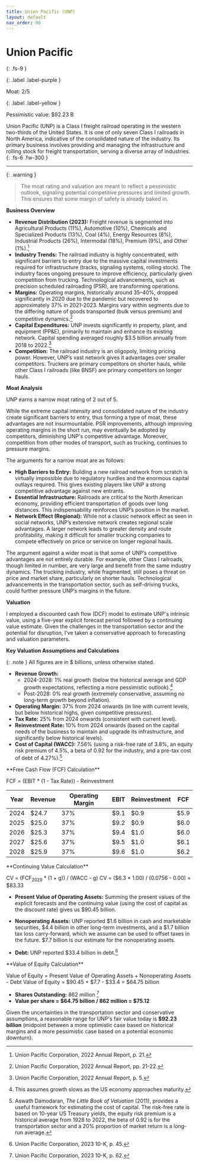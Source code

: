 ```yaml
---
title: Union Pacific (UNP)
layout: default
nav_order: 90
---
```


# Union Pacific
{: .fs-9 }

{: .label .label-purple }

Moat: 2/5

{: .label .label-yellow }

Pessimistic value: $92.23 B

Union Pacific (UNP) is a Class I freight railroad operating in the western two-thirds of the United States.  It is one of only seven Class I railroads in North America, indicative of the consolidated nature of the industry.  Its primary business involves providing and managing the infrastructure and rolling stock for freight transportation, serving a diverse array of industries.
{: .fs-6 .fw-300 }

---

{: .warning } 
>The moat rating and valuation are meant to reflect a pessimistic outlook, signaling potential competitive pressures and limited growth. This ensures that some margin of safety is already baked in.


**Business Overview**

* **Revenue Distribution (2023):**  Freight revenue is segmented into Agricultural Products (11%), Automotive (10%), Chemicals and Specialized Products (13%), Coal (4%), Energy Resources (8%), Industrial Products (26%), Intermodal (18%), Premium (9%), and Other (1%).[^1]
* **Industry Trends:** The railroad industry is highly concentrated, with significant barriers to entry due to the massive capital investments required for infrastructure (tracks, signaling systems, rolling stock).  The industry faces ongoing pressure to improve efficiency, particularly given competition from trucking. Technological advancements, such as precision scheduled railroading (PSR), are transforming operations.
* **Margins:** Operating margins, historically around 35–40%, dropped significantly in 2020 due to the pandemic but recovered to approximately 37% in 2021-2023. Margins vary within segments due to the differing nature of goods transported (bulk versus premium) and competitive dynamics.[^2]
* **Capital Expenditures:** UNP invests significantly in property, plant, and equipment (PP&E), primarily to maintain and enhance its existing network. Capital spending averaged roughly $3.5 billion annually from 2018 to 2022.[^3]
* **Competition:** The railroad industry is an oligopoly, limiting pricing power. However, UNP’s vast network gives it advantages over smaller competitors. Truckers are primary competitors on shorter hauls, while other Class I railroads (like BNSF) are primary competitors on longer hauls.

**Moat Analysis**

UNP earns a narrow moat rating of 2 out of 5.

<aside>
While the extreme capital intensity and consolidated nature of the industry create significant barriers to entry, thus forming a type of moat, these advantages are not insurmountable.  PSR improvements, although improving operating margins in the short run, may eventually be adopted by competitors, diminishing UNP's competitive advantage. Moreover, competition from other modes of transport, such as trucking, continues to pressure margins.
</aside>

The arguments for a narrow moat are as follows:

* **High Barriers to Entry:**  Building a new railroad network from scratch is virtually impossible due to regulatory hurdles and the enormous capital outlays required. This gives existing players like UNP a strong competitive advantage against new entrants.
* **Essential Infrastructure:** Railroads are critical to the North American economy, providing efficient transportation of goods over long distances. This indispensability reinforces UNP’s position in the market.
* **Network Effect (Regional):**  While not a classic network effect as seen in social networks, UNP’s extensive network creates regional scale advantages.  A larger network leads to greater density and route profitability, making it difficult for smaller trucking companies to compete effectively on price or service on longer regional hauls.


<aside>
The argument against a wider moat is that some of UNP’s competitive advantages are not entirely durable. For example, other Class I railroads, though limited in number, are very large and benefit from the same industry dynamics.  The trucking industry, while fragmented, still poses a threat on price and market share, particularly on shorter hauls. Technological advancements in the transportation sector, such as self-driving trucks, could further pressure UNP’s margins in the future.
</aside>


**Valuation**

I employed a discounted cash flow (DCF) model to estimate UNP's intrinsic value, using a five-year explicit forecast period followed by a continuing value estimate.  Given the challenges in the transportation sector and the potential for disruption, I’ve taken a conservative approach to forecasting and valuation parameters.

**Key Valuation Assumptions and Calculations**

{: .note }
All figures are in $ billions, unless otherwise stated.

* **Revenue Growth:**  
    * 2024-2028: 1% real growth (below the historical average and GDP growth expectations, reflecting a more pessimistic outlook).[^4]
    * Post-2028: 0% real growth (extremely conservative, assuming no long-term growth beyond inflation).
* **Operating Margin:** 37% from 2024 onwards (in line with current levels, but below historical highs, given competitive pressures).
* **Tax Rate:** 25% from 2024 onwards (consistent with current level).
* **Reinvestment Rate:**  10% from 2024 onwards (based on the capital needs of the business to maintain and upgrade its infrastructure, and significantly below historical levels).
* **Cost of Capital (WACC):** 7.56% (using a risk-free rate of 3.8%, an equity risk premium of 4.5%, a beta of 0.92 for the industry, and a pre-tax cost of debt of 4.27%).[^5] 


<aside>
**Free Cash Flow (FCF) Calculation**

FCF = (EBIT * (1 - Tax Rate)) - Reinvestment
</aside>

| Year | Revenue | Operating Margin | EBIT | Reinvestment | FCF |
|---|---|---|---|---|---|
| 2024 | $24.7 | 37% | $9.1 | $0.9 | $5.9 |
| 2025 | $25.0 | 37% | $9.2 | $0.9 | $6.0 |
| 2026 | $25.3 | 37% | $9.4 | $1.0 | $6.0 |
| 2027 | $25.6 | 37% | $9.5 | $1.0 | $6.1 |
| 2028 | $25.9 | 37% | $9.6 | $1.0 | $6.2 |

<aside>
**Continuing Value Calculation**

CV = (FCF<sub>2029</sub> * (1 + g)) / (WACC - g)
CV = ($6.3 * 1.00) / (0.0756 - 0.00) = $83.33
</aside>

* **Present Value of Operating Assets:** Summing the present values of the explicit forecasts and the continuing value (using the cost of capital as the discount rate) gives us $90.45 billion.

* **Nonoperating Assets:** UNP reported $1.6 billion in cash and marketable securities, $4.4 billion in other long-term investments, and a $1.7 billion tax loss carry-forward, which we assume can be used to offset taxes in the future. $7.7 billion is our estimate for the nonoperating assets.  
* **Debt:** UNP reported $33.4 billion in debt.[^6]
 

<aside>
**Value of Equity Calculation**

Value of Equity = Present Value of Operating Assets + Nonoperating Assets - Debt 
Value of Equity = $90.45 + $7.7 - $33.4 = $64.75 billion
</aside>

* **Shares Outstanding:** 862 million [^7]
* **Value per share = $64.75 billion / 862 million = $75.12**

Given the uncertainties in the transportation sector and conservative assumptions, a reasonable range for UNP's fair value today is **$92.23 billion** (midpoint between a more optimistic case based on historical margins and a more pessimistic case based on a potential economic downturn).


[^1]: Union Pacific Corporation, 2022 Annual Report, p. 21.
[^2]: Union Pacific Corporation, 2022 Annual Report, pp. 21-22.
[^3]: Union Pacific Corporation, 2022 Annual Report, p. 5.
[^4]: This assumes growth slows as the US economy approaches maturity.
[^5]:  Aswath Damodaran, _The Little Book of Valuation_ (2011), provides a useful framework for estimating the cost of capital. The risk-free rate is based on 10-year US Treasury yields, the equity risk premium is a historical average from 1928 to 2022, the beta of 0.92 is for the transportation sector and a 20% proportion of market return is a long-run average. 
[^6]: Union Pacific Corporation, 2023 10-K, p. 45.
[^7]: Union Pacific Corporation, 2023 10-K, p. 62.